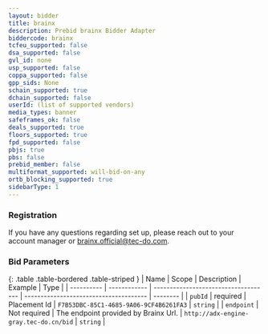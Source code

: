```yaml
---
layout: bidder
title: brainx
description: Prebid brainx Bidder Adapter
biddercode: brainx
tcfeu_supported: false
dsa_supported: false
gvl_id: none
usp_supported: false
coppa_supported: false
gpp_sids: None
schain_supported: true
dchain_supported: false
userId: (list of supported vendors)
media_types: banner
safeframes_ok: false
deals_supported: true
floors_supported: true
fpd_supported: false
pbjs: true
pbs: false
prebid_member: false
multiformat_supported: will-bid-on-any
ortb_blocking_supported: true
sidebarType: 1
---
```


### Registration

If you have any questions regarding set up, please reach out to your account manager or <brainx.official@tec-do.com>.

### Bid Parameters

{: .table .table-bordered .table-striped }
| Name       | Scope        | Description                          | Example                                | Type     |
| ---------- | ------------ | ------------------------------------ | -------------------------------------- | -------- |
| `pubId`    | required     | Placement Id                         | `F7B53DBC-85C1-4685-9A06-9CF4B6261FA3` | `string` |
| `endpoint` | Not required | The endpoint provided by Brainx Url. | `http://adx-engine-gray.tec-do.cn/bid` | `string` |

